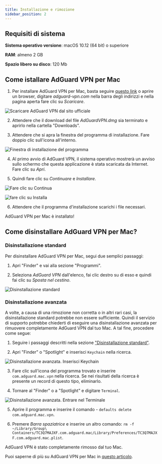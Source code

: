```yaml
---
title: Installazione e rimozione
sidebar_position: 2
---
```


## Requisiti di sistema

**Sistema operativo versione**: macOS 10.12 (64 bit) o superiore

**RAM**: almeno 2 GB

**Spazio libero su disco**: 120 Mb


## Come istallare AdGuard VPN per Mac

1. Per installare AdGuard VPN per Mac, basta seguire [questo link](https://agrd.io/mac_vpn) o aprire un browser, digitare *adguard-vpn.com* nella barra degli indirizzi e nella pagina aperta fare clic su *Scaricare*.

![Scaricare AdGuard VPN dal sito ufficiale](https://cdn.adguardvpn.com/public/Adguard/kb/vpn-install/mac-install-en.png)

2. Attendere che il download del file *AdGuardVPN.dmg* sia terminato e aprirlo nella cartella "Downloads".

3. Attendere che si apra la finestra del programma di installazione. Fare doppio clic sull'icona all'interno.

![Finestra di installazione del programma](https://cdn.adguardvpn.com/public/Adguard/kb/vpn-install/mac-install-ru-1.png)

4. Al primo avvio di AdGuard VPN, il sistema operativo mostrerà un avviso sullo schermo che questa applicazione è stata scaricata da Internet. Fare clic su *Apri*.

5. Quindi fare clic su *Continuare* e *Installare*.

![Fare clic su Continua](https://cdn.adguardvpn.com/public/Adguard/kb/vpn-install/mac-install-2-en.png)

![fare clic su Installa](https://cdn.adguardvpn.com/public/Adguard/kb/vpn-install/mac-install-3-en.png)

6. Attendere che il programma d'installazione scarichi i file necessari.

AdGuard VPN per Mac è installato!


## Come disinstallare AdGuard VPN per Mac?

### Disinstallazione standard

Per disinstallare AdGuard VPN per Mac, segui due semplici passaggi:

1. Apri "Finder" e vai alla sezione "Programmi".

2. Seleziona *AdGuard VPN* dall'elenco, fai clic destro su di esso e quindi fai clic su *Sposta nel cestino*.

![Disinstallazione standard](https://cdn.adguardvpn.com/public/Adguard/kb/vpn-install/mac-uninstall-1-en.png)


### Disinstallazione avanzata

A volte, a causa di una rimozione non corretta o in altri rari casi, la disinstallazione standard potrebbe non essere sufficiente. Quindi il servizio di supporto potrebbe chiederti di eseguire una disinstallazione avanzata per rimuovere completamente AdGuard VPN dal tuo Mac. A tal fine, procedere come segue:

1. Seguire i passaggi descritti nella sezione ["Disinstallazione standard"](#how-to-uninstall-adguard-vpn-for-mac).

2. Apri "Finder" o "Spotlight" e inserisci `Keychain` nella ricerca.

![Disinstallazione avanzata. Inserisci Keychain](https://cdn.adguardvpn.com/public/Adguard/kb/vpn-install/mac-key-chain-en.png)

3. Fare clic sull'icona del programma trovato e inserire `com.adguard.mac.vpn` nella ricerca. Se nei risultati della ricerca è presente un record di questo tipo, eliminarlo.

4. Tornare al "Finder" o a "Spotlight" e digitare `Terminal`.

![Disinstallazione avanzata. Entrare nel Terminale](https://cdn.adguardvpn.com/public/Adguard/kb/vpn-install/mac-terminal-en.png)

5. Aprire il programma e inserire il comando - `defaults delete com.adguard.mac.vpn`.

6. Premere *Barra spaziatrice* e inserire un altro comando: `rm -f ~/Library/Group\ Containers/TC3Q7MAJXF.com.adguard.mac/Library/Preferences/TC3Q7MAJXF.com.adguard.mac.plist`.

AdGuard VPN è stato completamente rimosso dal tuo Mac.

Puoi saperne di più su AdGuard VPN per Mac in [questo articolo](/adguard-vpn-for-mac/overview.md).

